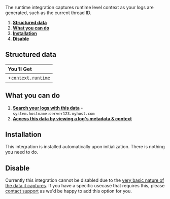 The runtime integration captures runtime level context as your logs are generated, such as the current thread ID.

1. [**Structured data**](#structured-data)
2. [**What you can do**](#what-you-can-do)
3. [**Installation**](#installation)
4. [**Disable**](#disable)

## Structured data

|You'll Get|
|:------|
|<i>+</i>[`context.runtime`](/docs/concepts/log-json-schema/contexts/runtime-context)|

## What you can do

1. [**Search your logs with this data**](/docs/app/console/searching) - `system.hostname:server123.myhost.com`
2. [**Access this data by viewing a log's metadata & context**](/docs/app/console/view-metadata-and-context)

## Installation

This integration is installed automatically upon initialization. There is nothing you need to do.

## Disable

Currently this integration cannot be disabled due to the [very basic nature of the data it captures](/docs/concepts/log-json-schema/contexts/runtime-context). If you have a specific usecase that requires this, please [contact support](mailto:support@timber.io) as we'd be happy to add this option for you.

